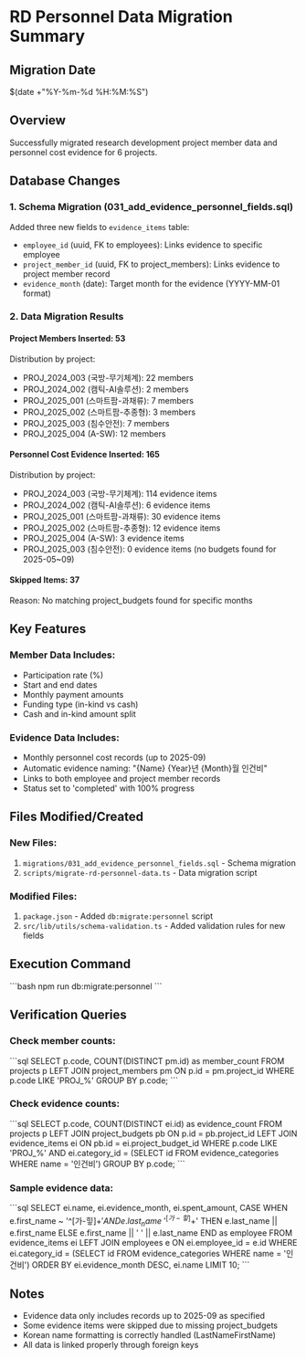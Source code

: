 # RD Personnel Data Migration Summary

## Migration Date
$(date +"%Y-%m-%d %H:%M:%S")

## Overview
Successfully migrated research development project member data and personnel cost evidence for 6 projects.

## Database Changes

### 1. Schema Migration (031_add_evidence_personnel_fields.sql)
Added three new fields to `evidence_items` table:
- `employee_id` (uuid, FK to employees): Links evidence to specific employee
- `project_member_id` (uuid, FK to project_members): Links evidence to project member record
- `evidence_month` (date): Target month for the evidence (YYYY-MM-01 format)

### 2. Data Migration Results

#### Project Members Inserted: 53
Distribution by project:
- PROJ_2024_003 (국방-무기체계): 22 members
- PROJ_2024_002 (캠틱-AI솔루션): 2 members  
- PROJ_2025_001 (스마트팜-과채류): 7 members
- PROJ_2025_002 (스마트팜-추종형): 3 members
- PROJ_2025_003 (침수안전): 7 members
- PROJ_2025_004 (A-SW): 12 members

#### Personnel Cost Evidence Inserted: 165
Distribution by project:
- PROJ_2024_003 (국방-무기체계): 114 evidence items
- PROJ_2024_002 (캠틱-AI솔루션): 6 evidence items
- PROJ_2025_001 (스마트팜-과채류): 30 evidence items
- PROJ_2025_002 (스마트팜-추종형): 12 evidence items
- PROJ_2025_004 (A-SW): 3 evidence items
- PROJ_2025_003 (침수안전): 0 evidence items (no budgets found for 2025-05~09)

#### Skipped Items: 37
Reason: No matching project_budgets found for specific months

## Key Features

### Member Data Includes:
- Participation rate (%)
- Start and end dates
- Monthly payment amounts
- Funding type (in-kind vs cash)
- Cash and in-kind amount split

### Evidence Data Includes:
- Monthly personnel cost records (up to 2025-09)
- Automatic evidence naming: "{Name} {Year}년 {Month}월 인건비"
- Links to both employee and project member records
- Status set to 'completed' with 100% progress

## Files Modified/Created

### New Files:
1. `migrations/031_add_evidence_personnel_fields.sql` - Schema migration
2. `scripts/migrate-rd-personnel-data.ts` - Data migration script

### Modified Files:
1. `package.json` - Added `db:migrate:personnel` script
2. `src/lib/utils/schema-validation.ts` - Added validation rules for new fields

## Execution Command
\`\`\`bash
npm run db:migrate:personnel
\`\`\`

## Verification Queries

### Check member counts:
\`\`\`sql
SELECT p.code, COUNT(DISTINCT pm.id) as member_count 
FROM projects p 
LEFT JOIN project_members pm ON p.id = pm.project_id 
WHERE p.code LIKE 'PROJ_%' 
GROUP BY p.code;
\`\`\`

### Check evidence counts:
\`\`\`sql
SELECT p.code, COUNT(DISTINCT ei.id) as evidence_count 
FROM projects p 
LEFT JOIN project_budgets pb ON p.id = pb.project_id 
LEFT JOIN evidence_items ei ON pb.id = ei.project_budget_id 
WHERE p.code LIKE 'PROJ_%' 
  AND ei.category_id = (SELECT id FROM evidence_categories WHERE name = '인건비') 
GROUP BY p.code;
\`\`\`

### Sample evidence data:
\`\`\`sql
SELECT ei.name, ei.evidence_month, ei.spent_amount, 
  CASE 
    WHEN e.first_name ~ '^[가-힣]+$' AND e.last_name ~ '^[가-힣]+$' 
    THEN e.last_name || e.first_name 
    ELSE e.first_name || ' ' || e.last_name 
  END as employee
FROM evidence_items ei
LEFT JOIN employees e ON ei.employee_id = e.id
WHERE ei.category_id = (SELECT id FROM evidence_categories WHERE name = '인건비')
ORDER BY ei.evidence_month DESC, ei.name
LIMIT 10;
\`\`\`

## Notes
- Evidence data only includes records up to 2025-09 as specified
- Some evidence items were skipped due to missing project_budgets
- Korean name formatting is correctly handled (LastNameFirstName)
- All data is linked properly through foreign keys

